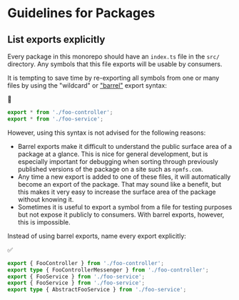 # Guidelines for Packages

## List exports explicitly

Every package in this monorepo should have an `index.ts` file in the `src/` directory. Any symbols that this file exports will be usable by consumers.

It is tempting to save time by re-exporting all symbols from one or many files by using the "wildcard" or ["barrel"](https://basarat.gitbook.io/typescript/main-1/barrel) export syntax:

🚫

```typescript
export * from './foo-controller';
export * from './foo-service';
```

However, using this syntax is not advised for the following reasons:

- Barrel exports make it difficult to understand the public surface area of a package at a glance. This is nice for general development, but is especially important for debugging when sorting through previously published versions of the package on a site such as `npmfs.com`.
- Any time a new export is added to one of these files, it will automatically become an export of the package. That may sound like a benefit, but this makes it very easy to increase the surface area of the package without knowing it.
- Sometimes it is useful to export a symbol from a file for testing purposes but not expose it publicly to consumers. With barrel exports, however, this is impossible.

Instead of using barrel exports, name every export explicitly:

✅

```typescript
export { FooController } from './foo-controller';
export type { FooControllerMessenger } from './foo-controller';
export { FooService } from './foo-service';
export { FooService } from './foo-service';
export type { AbstractFooService } from './foo-service';
```
